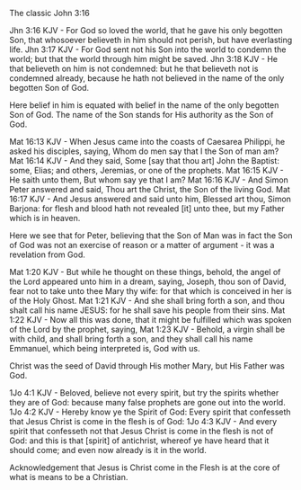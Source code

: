 The classic John 3:16

Jhn 3:16 KJV - For God so loved the world, that he gave his only begotten Son, that whosoever believeth in him should not perish, but have everlasting life.
Jhn 3:17 KJV - For God sent not his Son into the world to condemn the world; but that the world through him might be saved.
Jhn 3:18 KJV - He that believeth on him is not condemned: but he that believeth not is condemned already, because he hath not believed in the name of the only begotten Son of God.

Here belief in him is equated with belief in the name of the only begotten Son of God. The name of the Son stands for His authority as the Son of God.

Mat 16:13 KJV - When Jesus came into the coasts of Caesarea Philippi, he asked his disciples, saying, Whom do men say that I the Son of man am?
Mat 16:14 KJV - And they said, Some [say that thou art] John the Baptist: some, Elias; and others, Jeremias, or one of the prophets.
Mat 16:15 KJV - He saith unto them, But whom say ye that I am?
Mat 16:16 KJV - And Simon Peter answered and said, Thou art the Christ, the Son of the living God.
Mat 16:17 KJV - And Jesus answered and said unto him, Blessed art thou, Simon Barjona: for flesh and blood hath not revealed [it] unto thee, but my Father which is in heaven.


Here we see that for Peter, believing that the Son of Man was in fact the Son of God was not an exercise of reason or a matter of argument - it was a revelation from God.


Mat 1:20 KJV - But while he thought on these things, behold, the angel of the Lord appeared unto him in a dream, saying, Joseph, thou son of David, fear not to take unto thee Mary thy wife: for that which is conceived in her is of the Holy Ghost.
Mat 1:21 KJV - And she shall bring forth a son, and thou shalt call his name JESUS: for he shall save his people from their sins.
Mat 1:22 KJV - Now all this was done, that it might be fulfilled which was spoken of the Lord by the prophet, saying,
Mat 1:23 KJV - Behold, a virgin shall be with child, and shall bring forth a son, and they shall call his name Emmanuel, which being interpreted is, God with us.


Christ was the seed of David through His mother Mary, but His Father was God.


1Jo 4:1 KJV - Beloved, believe not every spirit, but try the spirits whether they are of God: because many false prophets are gone out into the world.
1Jo 4:2 KJV - Hereby know ye the Spirit of God: Every spirit that confesseth that Jesus Christ is come in the flesh is of God:
1Jo 4:3 KJV - And every spirit that confesseth not that Jesus Christ is come in the flesh is not of God: and this is that [spirit] of antichrist, whereof ye have heard that it should come; and even now already is it in the world.


Acknowledgement that Jesus is Christ come in the Flesh is at the core of what is means to be a Christian.
